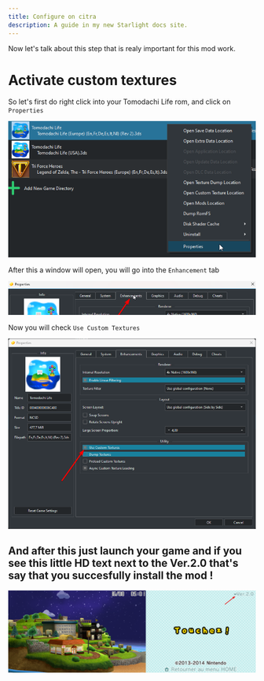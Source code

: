 ```yaml
---
title: Configure on citra
description: A guide in my new Starlight docs site.
---
```


Now let's talk about this step that is realy important for this mod work.

# Activate custom textures

So let's first do right click into your Tomodachi Life rom, and click on `Properties`

![1](https://raw.githubusercontent.com/FIREXDF/TLHD-Docs/main/src/assets/configure/1.png)

After this a window will open, you will go into the `Enhancement` tab

![2](https://raw.githubusercontent.com/FIREXDF/TLHD-Docs/main/src/assets/configure/2.png)

Now you will check `Use Custom Textures`

![3](https://raw.githubusercontent.com/FIREXDF/TLHD-Docs/main/src/assets/configure/3.png)

## And after this just launch your game and if you see this little HD text next to the Ver.2.0 that's say that you succesfully install the mod !

![4](https://raw.githubusercontent.com/FIREXDF/TLHD-Docs/main/src/assets/configure/4.png)